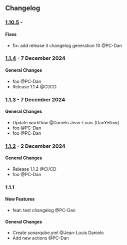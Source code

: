## Changelog

### [1.10.5](https://github.com/DanYellow/test/compare/1.1.4...1.10.5) - 

#### Fixes

- fix: add release it changelog generation 10 @PC-Dan 

### [1.1.4](https://github.com/DanYellow/test/compare/1.1.3...1.1.4) -  7 December 2024 

#### General Changes

- foo @PC-Dan 
- Release 1.1.4 @CI/CD 

### [1.1.3](https://github.com/DanYellow/test/compare/1.1.2...1.1.3) -  7 December 2024 

#### General Changes

- Update workflow @Danielo Jean-Louis (DanYellow) 
- foo @PC-Dan 
- foo @PC-Dan 

### [1.1.2](https://github.com/DanYellow/test/compare/1.1.1...1.1.2) -  2 December 2024 

#### General Changes

- Release 1.1.2 @CI/CD 
- foo @PC-Dan 

### 1.1.1

#### New Features

- feat: test changelog @PC-Dan 

#### General Changes

- Create sonarqube.yml @Jean-Louis Danielo 
- Add new actions @PC-Dan 
